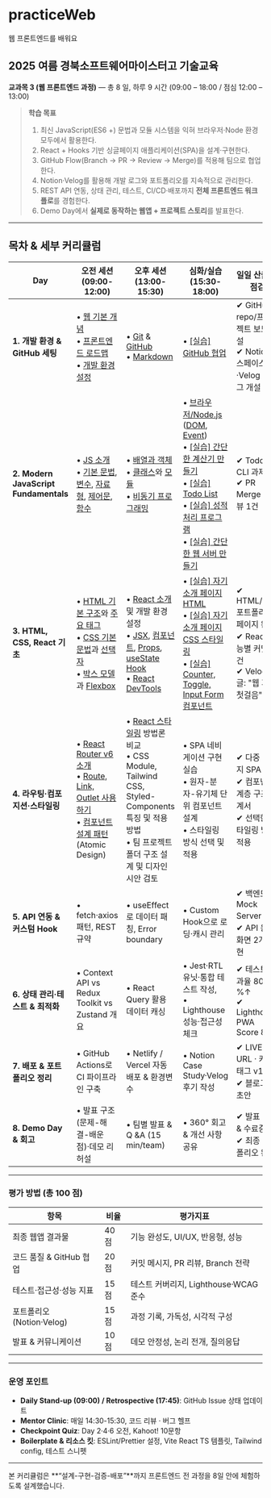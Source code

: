 # practiceWeb
웹 프론트엔드를 배워요

## 2025 여름 경북소프트웨어마이스터고 기술교육

**교과목 3 (웹 프론트엔드 과정)** ― 총 8 일, 하루 9 시간 (09:00 – 18:00 / 점심 12:00 – 13:00)

> **학습 목표**
>
> 1. 최신 JavaScript(ES6 +) 문법과 모듈 시스템을 익혀 브라우저·Node 환경 모두에서 활용한다.
> 2. React + Hooks 기반 싱글페이지 애플리케이션(SPA)을 설계·구현한다.
> 3. GitHub Flow(Branch → PR → Review → Merge)를 적용해 팀으로 협업한다.
> 4. Notion·Velog를 활용해 개발 로그와 포트폴리오를 지속적으로 관리한다.
> 5. REST API 연동, 상태 관리, 테스트, CI/CD·배포까지 **전체 프론트엔드 워크플로**를 경험한다.
> 6. Demo Day에서 **실제로 동작하는 웹앱 + 프로젝트 스토리**를 발표한다.

---

## 목차 & 세부 커리큘럼

| Day                                   | 오전 세션 (09:00-12:00)                                    | 오후 세션 (13:00-15:30)                                                           | 심화/실습 (15:30-18:00)                                             | 일일 산출물‧점검                                              |
| ------------------------------------- | ------------------------------------------------------ | ----------------------------------------------------------------------------- | --------------------------------------------------------------- | ------------------------------------------------------ |
| **1. 개발 환경 & GitHub 세팅**              | • [웹 기본 개념](day1/01-Introducing-to-Web.md)<br>• [프론트엔드 로드맵](day1/08-Introducing-Frontend.md)<br>• [개발 환경 설정](day1/09-Setup-Development-Environment.md) | • [Git](day1/04-Git-Fundamentals.md) & [GitHub](day1/05-GitHub.md)<br>• [Markdown](day1/10-Markdown.md) | • [[실습] GitHub 협업](day1/Lab1-GitHub-collaboration.md)         | ✔ GitHub repo/프로젝트 보드 개설<br>✔ Notion 스페이스·Velog 블로그 개설 |
| **2. Modern JavaScript Fundamentals** | • [JS 소개](day2/01-Introducing-JavaScript.md)<br>• [기본 문법](day2/02-ES6-Basic.md), [변수](day2/03-ES6-Variables-and-Scoping.md), [자료형](day2/04-ES6-Data-Types-and-Operators.md), [제어문](day2/05-ES6-Conditional-Statements-and-Loops.md), [함수](day2/06-ES6-Functions.md) | • [배열과 객체](day2/07-ES6-Arrays-and-Objects.md)<br>• [클래스](day2/08-ES6-Classes.md)와 [모듈](day2/09-ES6-Modules.md)<br>• [비동기 프로그래밍](day2/10-ES6-Async-Patterns.md) | • [브라우저/Node.js](day2/12-Browser-JavaScript.md) ([DOM](day2/13-Basic-DOM-Manipulation.md), [Event](day2/14-Basic-Event-Handling.md))<br>• [[실습] 간단한 계산기 만들기](day2/Lab1-Simple-Calculator.md)<br>• [[실습] Todo List](day2/Lab2-Todo-List.md)<br>• [[실습] 성적 처리 프로그램](day2/Lab3-Grade-Processor.md)<br>• [[실습] 간단한 웹 서버 만들기](day2/Lab4-Simple-Web-Server.md) | ✔ Todo CLI 과제 PR<br>✔ PR Merge + 리뷰 1건                 |
| **3. HTML, CSS, React 기초**             | • [HTML 기본 구조](day3/01-What-is-HTML.md)와 [주요 태그](day3/02-Common-HTML-Tags.md)<br>• [CSS 기본 문법](day3/04-Getting-Started-with-CSS.md)과 [선택자](day3/05-CSS-Selectors.md)<br>• [박스 모델](day3/08-CSS-Box-Model.md)과 [Flexbox](day3/09-Layout-with-Flexbox.md) | • [React 소개](day3/11-Introducing-React-and-Setup.md) 및 개발 환경 설정<br>• [JSX](day3/12-Understanding-JSX.md), [컴포넌트](day3/13-Components.md), [Props](day3/14-Props.md), [useState Hook](day3/15-State-and-UseState-Hook.md)<br>• [React DevTools](day3/16-React-DevTools-and-Hot-Reloading.md) | • [[실습] 자기소개 페이지 HTML](day3/Lab1-Simple-Profile-HTML.md)<br>• [[실습] 자기소개 페이지 CSS 스타일링](day3/Lab2-Styling-Profile-CSS.md)<br>• [[실습] Counter, Toggle, Input Form 컴포넌트](day3/Lab3-Counter-Component.md) | ✔ HTML/CSS 포트폴리오 페이지 완성<br>✔ React 기능별 커밋 3건<br>✔ Velog 글: "웹 개발 첫걸음" |
| **4. 라우팅·컴포지션·스타일링**                  | • [React Router v6 소개](day4/01-Introducing-React-Router.md)<br>• [Route, Link, Outlet 사용하기](day4/02-Using-Route-Link-Outlet.md)<br>• [컴포넌트 설계 패턴](day4/03-Component-Design-Patterns.md) (Atomic Design) | • [React 스타일링](day4/04-React-Styling.md) 방법론 비교<br>• CSS Module, Tailwind CSS, Styled-Components 특징 및 적용 방법<br>• 팀 프로젝트 폴더 구조 설계 및 디자인 시안 검토                                               | • SPA 네비게이션 구현 실습<br>• 원자-분자-유기체 단위 컴포넌트 설계<br>• 스타일링 방식 선택 및 적용                                          | ✔ 다중 페이지 SPA 완성<br>✔ 컴포넌트 계층 구조 설계서<br>✔ 선택한 스타일링 방식 적용          |
| **5. API 연동 & 커스텀 Hook**              | • fetch·axios 패턴, REST 규약                              | • useEffect로 데이터 패칭, Error boundary                                           | • Custom Hook으로 로딩·캐시 관리                                        | ✔ 백엔드 Mock Server 연결<br>✔ API 응답 화면 2개 구현              |
| **6. 상태 관리·테스트 & 최적화**                | • Context API vs Redux Toolkit vs Zustand 개요           | • React Query 활용 데이터 캐싱                                                       | • Jest‧RTL 유닛·통합 테스트 작성,<br>• Lighthouse 성능·접근성 체크              | ✔ 테스트 통과율 80 %↑<br>✔ Lighthouse PWA Score 80↑          |
| **7. 배포 & 포트폴리오 정리**                  | • GitHub Actions로 CI 파이프라인 구축                          | • Netlify / Vercel 자동 배포 & 환경변수                                               | • Notion Case Study·Velog 후기 작성                                 | ✔ LIVE URL · 커밋 태그 v1.0<br>✔ 블로그 글 초안                  |
| **8. Demo Day & 회고**                  | • 발표 구조(문제-해결-배운 점)·데모 리허설                             | • 팀별 발표 & Q \&A (15 min/team)                                                 | • 360° 회고 & 개선 사항 공유                                            | ✔ 발표 자료 & 수료증<br>✔ 최종 포트폴리오 완성                         |

---

### 평가 방법 (총 100 점)

| 항목                  | 비율   | 평가지표                         |
| ------------------- | ---- | ---------------------------- |
| 최종 웹앱 결과물           | 40 점 | 기능 완성도, UI/UX, 반응형, 성능       |
| 코드 품질 & GitHub 협업   | 20 점 | 커밋 메시지, PR 리뷰, Branch 전략     |
| 테스트·접근성·성능 지표       | 15 점 | 테스트 커버리지, Lighthouse·WCAG 준수 |
| 포트폴리오(Notion·Velog) | 15 점 | 과정 기록, 가독성, 시각적 구성           |
| 발표 & 커뮤니케이션         | 10 점 | 데모 안정성, 논리 전개, 질의응답          |

---

### 운영 포인트

* **Daily Stand-up (09:00) / Retrospective (17:45)**: GitHub Issue 상태 업데이트
* **Mentor Clinic**: 매일 14:30-15:30, 코드 리뷰 · 버그 헬프
* **Checkpoint Quiz**: Day 2·4·6 오전, Kahoot! 10문항
* **Boilerplate & 리소스 킷**: ESLint/Prettier 설정, Vite React TS 템플릿, Tailwind config, 테스트 스니펫

---

본 커리큘럼은 \*\*“설계-구현-검증-배포”\*\*까지 프론트엔드 전 과정을 8일 안에 체험하도록 설계했습니다.
